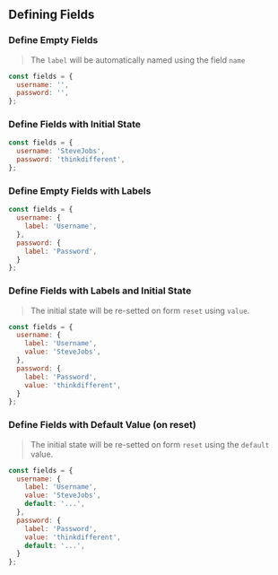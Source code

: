 ## Defining Fields


### Define Empty Fields

> The `label` will be automatically named using the field `name`

```javascript
const fields = {
  username: '',
  password: '',
};
```

### Define Fields with Initial State

```javascript
const fields = {
  username: 'SteveJobs',
  password: 'thinkdifferent',
};
```

### Define Empty Fields with Labels

```javascript
const fields = {
  username: {
    label: 'Username',
  },
  password: {
    label: 'Password',
  }
};
```

### Define Fields with Labels and Initial State

> The initial state will be re-setted on form `reset` using `value`.

```javascript
const fields = {
  username: {
    label: 'Username',
    value: 'SteveJobs',
  },
  password: {
    label: 'Password',
    value: 'thinkdifferent',
  }
};
```

### Define Fields with Default Value (on reset)

> The initial state will be re-setted on form `reset` using the `default` value.

```javascript
const fields = {
  username: {
    label: 'Username',
    value: 'SteveJobs',
    default: '...',
  },
  password: {
    label: 'Password',
    value: 'thinkdifferent',
    default: '...',
  }
};
```

